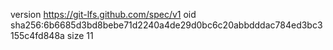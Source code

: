 version https://git-lfs.github.com/spec/v1
oid sha256:6b6685d3bd8bebe71d2240a4de29d0bc6c20abbdddac784ed3bc3155c4fd848a
size 11
